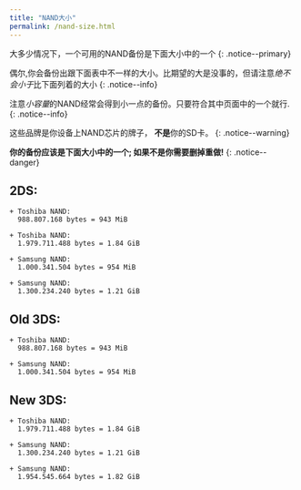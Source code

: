 ```yaml
---
title: "NAND大小"
permalink: /nand-size.html
---
```


大多少情况下，一个可用的NAND备份是下面大小中的一个
{: .notice--primary}

偶尔,你会备份出跟下面表中不一样的大小。比期望的大是没事的，但请注意*绝不会小于*比下面列着的大小
{: .notice--info}

注意*小容量*的NAND经常会得到小一点的备份。只要符合其中页面中的一个就行.
{: .notice--info}

这些品牌是你设备上NAND芯片的牌子， **不是**你的SD卡。
{: .notice--warning}

**你的备份应该是下面大小中的一个; 如果不是你需要删掉重做!**
{: .notice--danger}

## 2DS:    

    + Toshiba NAND:     
      988.807.168 bytes = 943 MiB    

    + Toshiba NAND:    
      1.979.711.488 bytes = 1.84 GiB    

    + Samsung NAND:    
      1.000.341.504 bytes = 954 MiB    

    + Samsung NAND:    
      1.300.234.240 bytes = 1.21 GiB    

## Old 3DS:    

    + Toshiba NAND:     
      988.807.168 bytes = 943 MiB    

    + Samsung NAND:    
      1.000.341.504 bytes = 954 MiB    

## New 3DS:    

    + Toshiba NAND:    
      1.979.711.488 bytes = 1.84 GiB    

    + Samsung NAND:    
      1.300.234.240 bytes = 1.21 GiB    

    + Samsung NAND:
      1.954.545.664 bytes = 1.82 GiB
